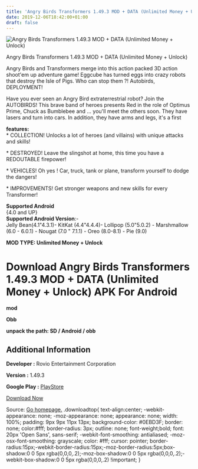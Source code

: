 ```yaml
---
title: 'Angry Birds Transformers 1.49.3 MOD + DATA (Unlimited Money + Unlock)'
date: 2019-12-06T18:42:00+01:00
draft: false
---
```


![Angry Birds Transformers 1.49.3 MOD + DATA (Unlimited Money + Unlock)](https://i2.wp.com/apkhome.net/wp-content/uploads/2019/12/Angry-Birds-Transformers.png "Angry Birds Transformers 1.49.3 MOD + DATA (Unlimited Money + Unlock)")

  

Angry Birds Transformers 1.49.3 MOD + DATA (Unlimited Money + Unlock)

Angry Birds and Transformers merge into this action packed 3D action shoot'em up adventure game! Eggcube has turned eggs into crazy robots that destroy the Isle of Pigs. Who can stop them ?! Autobirds, DEPLOYMENT!

Have you ever seen an Angry Bird extraterrestrial robot? Join the AUTOBIRDS! This brave band of heroes presents Red in the role of Optimus Prime, Chuck as Bumblebee and ... you'll meet the others soon. They have lasers and turn into cars. In addition, they have arms and legs, it's a first

**features:**  
\* COLLECTION! Unlocks a lot of heroes (and villains) with unique attacks and skills!

\* DESTROYED! Leave the slingshot at home, this time you have a REDOUTABLE firepower!

\* VEHICLES! Oh yes ! Car, truck, tank or plane, transform yourself to dodge the dangers!

\* IMPROVEMENTS! Get stronger weapons and new skills for every Transformer!

**Supported Android**  
{4.0 and UP}  
**Supported Android Version**:-  
Jelly Bean(4.1"4.3.1)- KitKat (4.4"4.4.4)- Lollipop (5.0"5.0.2) - Marshmallow (6.0 - 6.0.1) - Nougat (7.0 " 7.1.1) - Oreo (8.0-8.1) - Pie (9.0)

**MOD TYPE: Unlimited Money + Unlock**

Download Angry Birds Transformers 1.49.3 MOD + DATA (Unlimited Money + Unlock) APK For Android
==============================================================================================

**mod**

**Obb**

**unpack the path: SD / Android / obb**

Additional Information
----------------------

**Developer :** Rovio Entertainment Corporation

**Version :** 1.49.3

**Google Play :** [PlayStore](https://play.google.com/store/apps/details?id=com.rovio.angrybirdstransformers)

  

[Download Now](https://store4app.co/post/angry-birds-transformers-1-49-3-mod-data-unlimited-money-unlock_1575653718)

  
Source: [Go homepage.](https://store4app.co/post/angry-birds-transformers-1-49-3-mod-data-unlimited-money-unlock_1575653718) .downloadtop{ text-align:center; -webkit-appearance: none; -moz-appearance: none; appearance: none; width: 100%; padding: 9px 9px 11px 13px; background-color: #0EBD3F; border: none; color:#fff; border-radius: 3px; outline: none; font-weight;bold; font: 20px 'Open Sans', sans-serif; -webkit-font-smoothing: antialiased; -moz-osx-font-smoothing: grayscale; color: #fff; cursor: pointer; border-radius:15px;-webkit-border-radius:15px;-moz-border-radius:5px;box-shadow:0 0 5px rgba(0,0,0,.2);-moz-box-shadow:0 0 5px rgba(0,0,0,.2);-webkit-box-shadow:0 0 5px rgba(0,0,0,.2) !important; }
